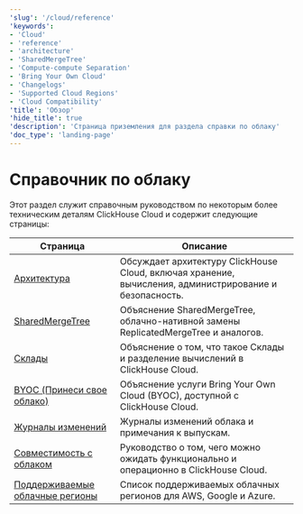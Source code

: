 ```yaml
---
'slug': '/cloud/reference'
'keywords':
- 'Cloud'
- 'reference'
- 'architecture'
- 'SharedMergeTree'
- 'Compute-compute Separation'
- 'Bring Your Own Cloud'
- 'Changelogs'
- 'Supported Cloud Regions'
- 'Cloud Compatibility'
'title': 'Обзор'
'hide_title': true
'description': 'Страница приземления для раздела справки по облаку'
'doc_type': 'landing-page'
---
```



# Справочник по облаку

Этот раздел служит справочным руководством по некоторым более техническим деталям ClickHouse Cloud и содержит следующие страницы:

| Страница                                                   | Описание                                                                                                 |
|----------------------------------------------------------|----------------------------------------------------------------------------------------------------------|
| [Архитектура](/cloud/reference/architecture)            | Обсуждает архитектуру ClickHouse Cloud, включая хранение, вычисления, администрирование и безопасность.   |
| [SharedMergeTree](/cloud/reference/shared-merge-tree)   | Объяснение SharedMergeTree, облачно-нативной замены ReplicatedMergeTree и аналогов.                     |
| [Склады](/cloud/reference/warehouses)                   | Объяснение о том, что такое Склады и разделение вычислений в ClickHouse Cloud.                           |
| [BYOC (Принеси свое облако)](/cloud/reference/byoc)     | Объяснение услуги Bring Your Own Cloud (BYOC), доступной с ClickHouse Cloud.                             |
| [Журналы изменений](/cloud/reference/changelogs)        | Журналы изменений облака и примечания к выпускам.                                                       |
| [Совместимость с облаком](/whats-new/cloud-compatibility) | Руководство о том, чего можно ожидать функционально и операционно в ClickHouse Cloud.                   |
| [Поддерживаемые облачные регионы](/cloud/reference/supported-regions) | Список поддерживаемых облачных регионов для AWS, Google и Azure.                                      |
